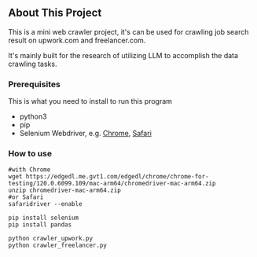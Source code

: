 <!-- ABOUT THE PROJECT -->
## About This Project

This is a mini web crawler project, it's can be used for crawling job search result on upwork.com and freelancer.com.

It's mainly built for the research of utilizing LLM to accomplish the data crawling tasks.

### Prerequisites

This is what you need to install to run this program
- python3
- pip
- Selenium Webdriver, e.g. [Chrome](https://googlechromelabs.github.io/chrome-for-testing/), [Safari](https://developer.apple.com/documentation/webkit/testing_with_webdriver_in_safari)

### How to use
```
#with Chrome
wget https://edgedl.me.gvt1.com/edgedl/chrome/chrome-for-testing/120.0.6099.109/mac-arm64/chromedriver-mac-arm64.zip
unzip chromedriver-mac-arm64.zip
#or Safari
safaridriver --enable

pip install selenium
pip install pandas

python crawler_upwork.py
python crawler_freelancer.py
```

